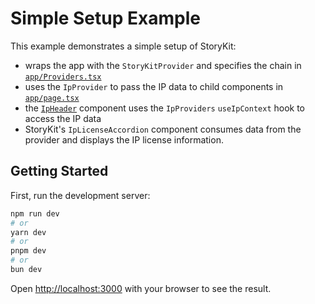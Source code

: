 # Simple Setup Example

This example demonstrates a simple setup of StoryKit:
- wraps the app with the `StoryKitProvider` and specifies the chain in [`app/Providers.tsx`](./app/Providers.tsx)
- uses the `IpProvider` to pass the IP data to child components in [`app/page.tsx`](./app/page.tsx)
- the [`IpHeader`](./app/IpHeader.tsx) component uses the `IpProviders` `useIpContext` hook to access the IP data
 - StoryKit's `IpLicenseAccordion` component consumes data from the provider and displays the IP license information.

## Getting Started

First, run the development server:

```bash
npm run dev
# or
yarn dev
# or
pnpm dev
# or
bun dev
```

Open [http://localhost:3000](http://localhost:3000) with your browser to see the result.
